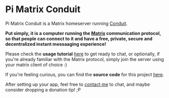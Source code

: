 # Pi Matrix Conduit

Pi Matrix Conduit is a Matrix homeserver running [Conduit](https://matrix.org/docs/projects/server/conduit).

**Put simply, it is a computer running the [Matrix](https://matrix.org) communication protocol, so that people can connect to it and have a free, private, secure and decentralized instant messaaging experience!**

Please check the **usage tutorial** [here](docs/usage.md) to get ready to chat, or optionally, if you're already familiar with the Matrix protocol, simply join the server using your matrix client of choice :)

If you're feeling curious, you can find the **source code** for this project [here](https://github.com/gabrielseibel1/matrix-server).

After setting up your app, feel free to [contact me](https://matrix.to/#/@seibel:pimatrixconduit.xyz) to chat, and maybe consider dropping a donation tip! ;P 
